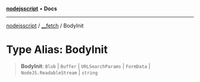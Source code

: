 [**nodejsscript**](../../../README.md) • **Docs**

***

[nodejsscript](../../../README.md) / [\_\_fetch](../README.md) / BodyInit

# Type Alias: BodyInit

> **BodyInit**: `Blob` \| `Buffer` \| `URLSearchParams` \| `FormData` \| `NodeJS.ReadableStream` \| `string`
